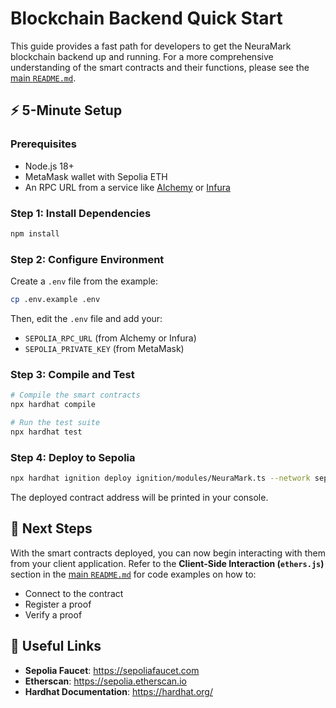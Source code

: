 # Blockchain Backend Quick Start

This guide provides a fast path for developers to get the NeuraMark blockchain backend up and running. For a more comprehensive understanding of the smart contracts and their functions, please see the [main `README.md`](./README.md).

## ⚡ 5-Minute Setup

### Prerequisites
- Node.js 18+
- MetaMask wallet with Sepolia ETH
- An RPC URL from a service like [Alchemy](https://alchemy.com) or [Infura](https://infura.io)

### Step 1: Install Dependencies
```bash
npm install
```

### Step 2: Configure Environment
Create a `.env` file from the example:
```bash
cp .env.example .env
```
Then, edit the `.env` file and add your:
- `SEPOLIA_RPC_URL` (from Alchemy or Infura)
- `SEPOLIA_PRIVATE_KEY` (from MetaMask)

### Step 3: Compile and Test
```bash
# Compile the smart contracts
npx hardhat compile

# Run the test suite
npx hardhat test
```

### Step 4: Deploy to Sepolia
```bash
npx hardhat ignition deploy ignition/modules/NeuraMark.ts --network sepolia
```
The deployed contract address will be printed in your console.

## 🚀 Next Steps

With the smart contracts deployed, you can now begin interacting with them from your client application. Refer to the **Client-Side Interaction (`ethers.js`)** section in the [main `README.md`](./README.md) for code examples on how to:

- Connect to the contract
- Register a proof
- Verify a proof

## 🔗 Useful Links

- **Sepolia Faucet**: https://sepoliafaucet.com
- **Etherscan**: https://sepolia.etherscan.io
- **Hardhat Documentation**: https://hardhat.org/
